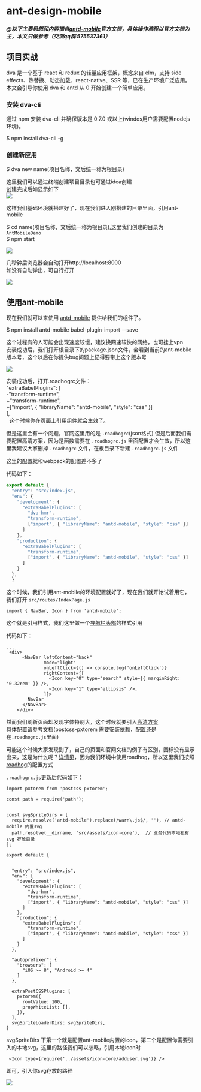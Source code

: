 # ant-design-mobile
##### @以下主要思想和内容摘自[antd-mobile](https://mobile.ant.design/index-cn)官方文档，具体操作流程以官方文档为主，本文只做参考（交流qq群 575537361）

## 项目实战
dva 是一个基于 react 和 redux 的轻量应用框架，概念来自 elm，支持 side effects、热替换、动态加载、react-native、SSR 等，已在生产环境广泛应用。
本文会引导你使用 dva 和 antd 从 0 开始创建一个简单应用。

### 安装 dva-cli
通过 npm 安装 dva-cli 并确保版本是 0.7.0 或以上(windos用户需要配置nodejs环境)。<br>

$ npm install dva-cli -g<br>

### 创建新应用
$ dva new name(项目名称，文后统一称为根目录)<br>

这里我们可以通过终端创建项目目录也可通过idea创建<br>
创建完成后如显示如下<br>
![](https://github.com/SynChron1zed/AntMobileDemo/raw/master/ReadmeImg/QQ1.png)

这样我们基础环境就搭建好了，现在我们进入刚搭建的目录里面，引用ant-mobile<br>

$ cd name(项目名称，文后统一称为根目录),这里我们创建的目录为`AntMobileDemo`<br>
$ npm start<br>

![](https://github.com/SynChron1zed/AntMobileDemo/raw/master/ReadmeImg/QQ2.png)

几秒钟后浏览器会自动打开http://localhost:8000<br>
如没有自动弹出，可自行打开<br>

![](https://github.com/SynChron1zed/AntMobileDemo/raw/master/ReadmeImg/QQ3.png)

## 使用ant-mobile
现在我们就可以来使用 [antd-mobile](https://mobile.ant.design/index-cn) 提供给我们的组件了。<br>

$ npm install antd-mobile babel-plugin-import --save<br>

这个过程有的人可能会出现速度较慢，建议换网速较快的网络，也可挂上vpn<br>
安装成功后，我们打开根目录下的package.json文件，会看到当前的ant-mobile版本号，这个以后在你提供bug问题上记得要带上这个版本号<br>

![](https://github.com/SynChron1zed/AntMobileDemo/raw/master/ReadmeImg/QQ4.png)

安装成功后，打开.roadhogrc文件：<br>
 "extraBabelPlugins": [<br>
 -"transform-runtime",<br>
 +"transform-runtime",<br>
 +["import", { "libraryName": "antd-mobile", "style": "css" }]<br>
  ],<br>
  
这个时候你在页面上引用组件就会生效了。<br>

但是这里会有一个问题，官网这里用的是 `.roadhogrc`(json格式) 但是后面我们需要配置高清方案，因为是函数需要在 `.roadhogrc.js` 里面配置才会生效，所以这里我建议大家删掉 `.roadhogrc` 文件，在根目录下新建 `.roadhogrc.js` 文件<br>

这里的配置就和webpack的配置差不多了<br>

代码如下：<br>

``` javascript
export default {
  "entry": "src/index.js",
  "env": {
    "development": {
      "extraBabelPlugins": [
        "dva-hmr",
        "transform-runtime",
        ["import", { "libraryName": "antd-mobile", "style": "css" }]
      ]
    },
    "production": {
      "extraBabelPlugins": [
        "transform-runtime",
        ["import", { "libraryName": "antd-mobile", "style": "css" }]
      ]
    }
  },
  }
 ```
这个时候，我们引用ant-mobile的环境配置就好了，现在我们就开始试着用它，我们打开 `src/routes/IndexPage.js`<br>

```
import { NavBar, Icon } from 'antd-mobile';
```
这个就是引用样式，我们这里做一个[导航栏头部](https://mobile.ant.design/components/nav-bar-cn/)的样式引用<br>

代码如下：<br>

```
...
 <div>
      <NavBar leftContent="back"
              mode="light"
              onLeftClick={() => console.log('onLeftClick')}
              rightContent={[
                <Icon key="0" type="search" style={{ marginRight: '0.32rem' }} />,
                <Icon key="1" type="ellipsis" />,
              ]}>
        NavBar
      </NavBar>
    </div>
 ```
然而我们刷新页面却发现字体特别大，这个时候就要引入[高清方案](https://github.com/ant-design/ant-design-mobile/wiki)<br>
具体配置请参考文档(postcss-pxtorem 需要安装依赖，配置还是在`.roadhogrc.js`里面)<br>

可能这个时候大家发现到了，自己的页面和官网文档的例子有区别，图标没有显示出来，这是为什么呢？[详情见](https://mobile.ant.design/components/icon-cn/)，因为我们环境中使用roadhog，所以这里我们按照[roadhog](https://github.com/sorrycc/roadhog)的配置方式<br>

`.roadhogrc.js`更新后代码如下：

```
import pxtorem from 'postcss-pxtorem';

const path = require('path');


const svgSpriteDirs = [
  require.resolve('antd-mobile').replace(/warn\.js$/, ''), // antd-mobile 内置svg 
  path.resolve(__dirname, 'src/assets/icon-core'),  // 业务代码本地私有 svg 存放目录
];

export default {


  "entry": "src/index.js",
  "env": {
    "development": {
      "extraBabelPlugins": [
        "dva-hmr",
        "transform-runtime",
        ["import", { "libraryName": "antd-mobile", "style": "css" }]
      ]
    },
    "production": {
      "extraBabelPlugins": [
        "transform-runtime",
        ["import", { "libraryName": "antd-mobile", "style": "css" }]
      ]
    }
  },

  "autoprefixer": {
    "browsers": [
      "iOS >= 8", "Android >= 4"
    ]
  },

  extraPostCSSPlugins: [
    pxtorem({
      rootValue: 100,
      propWhiteList: [],
    }),
  ],
  svgSpriteLoaderDirs: svgSpriteDirs,
}

```
 svgSpriteDirs 下第一个就是配置ant-mobile内置的icon，第二个是配置你需要引入的本地svg，这里的路径我们可以忽略，引用本地icon时
 
```
 <Icon type={require('../assets/icon-core/adduser.svg')} />
```
即可，引入你svg存放的路径
 
 ![](https://github.com/SynChron1zed/AntMobileDemo/raw/master/ReadmeImg/QQ5.png)


